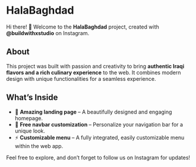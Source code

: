 
# HalaBaghdad

Hi there! 👋 Welcome to the **HalaBaghdad** project, created with **@buildwithxstudio** on Instagram.

## About
This project was built with passion and creativity to bring **authentic Iraqi flavors and a rich culinary experience** to the web. It combines modern design with unique functionalities for a seamless experience.

## What’s Inside
- 🚀 **Amazing landing page** – A beautifully designed and engaging homepage.
- 🎨 **Free navbar customization** – Personalize your navigation bar for a unique look.
- ⚡ **Customizable menu** – A fully integrated, easily customizable menu within the web app.

Feel free to explore, and don’t forget to follow us on Instagram for updates!
